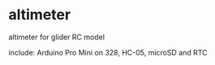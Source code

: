 # altimeter
altimeter for glider RC model

include: Arduino Pro Mini on 328, HC-05, microSD and RTC
